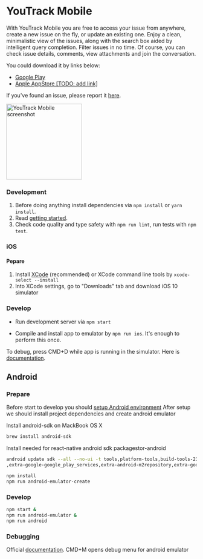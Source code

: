 
# YouTrack Mobile

With YouTrack Mobile you are free to access your issue from anywhere, create a new issue on the fly, or update an existing one.
Enjoy a clean, minimalistic view of the issues, along with the search box aided by intelligent query completion. Filter issues in no time.
Of course, you can check issue details, comments, view attachments and join the conversation.

You could download it by links below:
* [Google Play](https://play.google.com/store/apps/details?id=com.jetbrains.youtrack.mobile.app)
* [Apple AppStore [TODO: add link]]()

If you've found an issue, please report it [here](https://youtrack.jetbrains.com/newissue?project=YTM&clearDraft=true).

<img src="https://drive.google.com/uc?export=&id=0B6BBCd1L_wXacS1aUEk3RlFEMTg" alt="YouTrack Mobile screenshot" width="200">

### Development

1. Before doing anything install dependencies via `npm install` or `yarn install`.
2. Read [getting started](https://facebook.github.io/react-native/docs/getting-started.html).
3. Check code quality and type safety with `npm run lint`, run tests with `npm test`.

### iOS

#### Pepare

1. Install [XCode](https://developer.apple.com/xcode/download/) (recommended) or XCode command line tools by `xcode-select --install`
2. Into XCode settings, go to "Downloads" tab and download iOS 10 simulator

### Develop

* Run development server via `npm start`

* Compile and install app to emulator by `npm run ios`. It's enough to perform this once.

To debug, press CMD+D while app is running in the simulator. Here is [documentation](https://facebook.github.io/react-native/docs/debugging.html).

## Android

### Prepare
Before start to develop you should [setup Android environment](https://facebook.github.io/react-native/docs/android-setup.html)
After setup we should install project dependencies and create android emulator

Install android-sdk on MackBook OS X
```sh
brew install android-sdk
```

Install needed for react-native android sdk packagestor-android
```sh
android update sdk --all --no-ui -t tools,platform-tools,build-tools-23.0.1,android-23\
,extra-google-google_play_services,extra-android-m2repository,extra-google-m2repository,extra-android-support
```

```sh
npm install
npm run android-emulator-create
```


### Develop

```sh
npm start &
npm run android-emulator &
npm run android
```

### Debugging

Official [documentation](https://facebook.github.io/react-native/docs/debugging.html). CMD+M opens debug menu for android emulator

